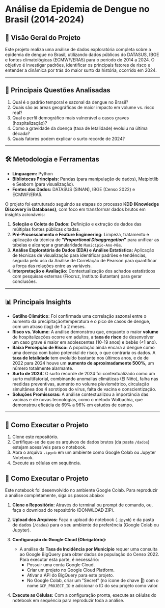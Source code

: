 # Análise da Epidemia de Dengue no Brasil (2014-2024)

## 📖 Visão Geral do Projeto

Este projeto realiza uma análise de dados exploratória completa sobre a epidemia de dengue no Brasil, utilizando dados públicos do DATASUS, IBGE e fontes climatológicas (ECMWF/ERA5) para o período de 2014 a 2024. O objetivo é investigar padrões, identificar os principais fatores de risco e entender a dinâmica por trás do maior surto da história, ocorrido em 2024.

---

## 🎯 Principais Questões Analisadas

1.  Qual é o padrão temporal e sazonal da dengue no Brasil?
2.  Quais são as áreas geográficas de maior impacto em volume vs. risco real?
3.  Qual o perfil demográfico mais vulnerável a casos graves (hospitalização)?
4.  Como a gravidade da doença (taxa de letalidade) evoluiu na última década?
5.  Quais fatores podem explicar o surto recorde de 2024?

---

## 🛠️ Metodologia e Ferramentas

* **Linguagem:** Python
* **Bibliotecas Principais:** Pandas (para manipulação de dados), Matplotlib e Seaborn (para visualização).
* **Fontes dos Dados:** DATASUS (SINAN), IBGE (Censo 2022) e ECMWF/ERA5.

O projeto foi estruturado seguindo as etapas do processo **KDD (Knowledge Discovery in Databases)**, com foco em transformar dados brutos em insights acionáveis:

1.  **Seleção e Coleta de Dados:** Definição e extração de dados das múltiplas fontes públicas citadas.
2.  **Pré-Processamento e Feature Engineering:** Limpeza, tratamento e aplicação da técnica de **"_Proportional Disaggregation_"** para unificar as tabelas e alcançar a granularidade `Município-Ano-Mês`.
3.  **Análise Exploratória de Dados (EDA) e Análise Estatística:** Aplicação de técnicas de visualização para identificar padrões e tendências, seguida pelo uso da Análise de Correlação de Pearson para quantificar a força das relações entre as variáveis.
4.  **Interpretação e Avaliação:** Contextualização dos achados estatísticos com pesquisas externas (Fiocruz, Instituto Butantan) para gerar conclusões.

---

## 📊 Principais Insights

* **Gatilho Climático:** Foi confirmada uma correlação sazonal entre o aumento da precipitação/temperatura e o pico de casos de dengue, com um atraso (lag) de 1 a 2 meses.
* **Risco vs. Volume:** A análise demonstrou que, enquanto o maior **volume** de hospitalizações ocorre em adultos, a **taxa de risco** de desenvolver um caso grave é maior em adolescentes (10-19 anos) e bebês (<1 ano).
* **Baixa Percepção de Risco:** A população ainda encara a dengue como uma doença com baixo potencial de risco, o que contraria os dados. A **taxa de letalidade** tem evoluído bastante nos últimos anos, e de de 2022 para 2024 houve um **aumento de aproximadamente 500%**, um número totalmente alarmante. 
* **Surto de 2024:** O surto recorde de 2024 foi contextualizado como um surto multifatorial, combinando anomalias climáticas (El Niño), falha nas medidas preventivas, aumento no volume pluviométrico, circulação simultânea dos 4 sorotipos do vírus, falta de vacina e conscientização.
* **Soluções Promissoras:** A análise contextualizou a importância das vacinas e de novas tecnologias, como o método Wolbachia, que demonstrou eficácia de 69% a 96% em estudos de campo.

---

## 🚀 Como Executar o Projeto

1.  Clone este repositório.
2.  Certifique-se de que os arquivos de dados brutos (da pasta `/dados`) estejam acessíveis para o notebook.
3.  Abra o arquivo `.ipynb` em um ambiente como Google Colab ou Jupyter Notebook.
4.  Execute as células em sequência.

## 🚀 Como Executar o Projeto

Este notebook foi desenvolvido no ambiente Google Colab. Para reproduzir a análise completamente, siga os passos abaixo:

1.  **Clone o Repositório:** Através do terminal ou prompt de comando, ou, faça o download do repositório (DONWLOAD ZIP).

2.  **Upload dos Arquivos:** Faça o upload do notebook (`.ipynb`) e da pasta de dados (`/dados`) para o seu ambiente de preferência (Google Colab ou Jupyter).

3.  **Configuração do Google Cloud (Obrigatório):**
    * A análise da **Taxa de Incidência por Município** requer uma consulta ao Google BigQuery para obter dados de população do Censo 2022. Para executar esta parte, é necessário:
        * Possuir uma conta Google Cloud.
        * Criar um projeto no Google Cloud Platform.
        * Ativar a API do BigQuery para este projeto.
        * No Google Colab, criar um "Secret" (no ícone de chave 🔑) com o nome `GCP_PROJECT_ID` e adicionar o ID do seu projeto como valor.

4.  **Execute as Células:** Com a configuração pronta, execute as células do notebook em sequência para reproduzir toda a análise.






